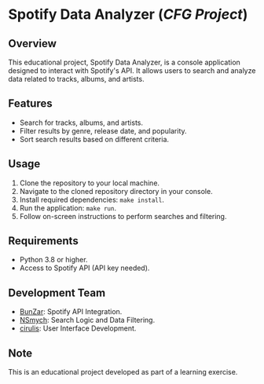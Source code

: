 # Spotify Data Analyzer (*CFG Project*)

## Overview
This educational project, Spotify Data Analyzer, is a console application designed to interact with Spotify's API. It allows users to search and analyze data related to tracks, albums, and artists.

## Features
- Search for tracks, albums, and artists.
- Filter results by genre, release date, and popularity.
- Sort search results based on different criteria.

## Usage
1. Clone the repository to your local machine.
2. Navigate to the cloned repository directory in your console.
3. Install required dependencies: `make install`.
4. Run the application: `make run`.
5. Follow on-screen instructions to perform searches and filtering.

## Requirements
- Python 3.8 or higher.
- Access to Spotify API (API key needed).

## Development Team
- [BunZar](https://github.com/BunZar): Spotify API Integration.
- [NSmych](https://github.com/NSmych): Search Logic and Data Filtering.
- [cirulis](https://github.com/cirulis): User Interface Development.

## Note
This is an educational project developed as part of a learning exercise.
